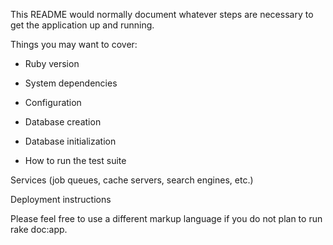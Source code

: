 
This README would normally document whatever steps are necessary to get the application up and running.

Things you may want to cover:

- Ruby version

- System dependencies

- Configuration

- Database creation

- Database initialization

- How to run the test suite

Services (job queues, cache servers, search engines, etc.)

Deployment instructions

Please feel free to use a different markup language if you do not plan to run rake doc:app.
